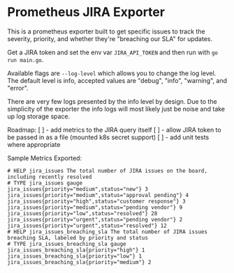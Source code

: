 # Prometheus JIRA Exporter

This is a prometheus exporter built to get specific issues to track the severity, priority, and whether they're "breaching our SLA" for updates.

Get a JIRA token and set the env var `JIRA_API_TOKEN` and then run with `go run main.go`.

Available flags are `--log-level` which allows you to change the log level. The default level is info, accepted values are "debug", "info", "warning", and "error". 

There are very few logs presented by the info level by design. Due to the simplicity of the exporter the info logs will most likely just be noise and take up log storage space.

Roadmap:
[ ] - add metrics to the JIRA query itself
[ ] - allow JIRA token to be passed in as a file (mounted k8s secret support)
[ ] - add unit tests where appropriate


Sample Metrics Exported:

```
# HELP jira_issues The total number of JIRA issues on the board, including recently resolved
# TYPE jira_issues gauge
jira_issues{priority="medium",status="new"} 3
jira_issues{priority="medium",status="approval pending"} 4
jira_issues{priority="high",status="customer response"} 3
jira_issues{priority="medium",status="pending vendor"} 9
jira_issues{priority="low",status="resolved"} 28
jira_issues{priority="urgent",status="pending vendor"} 2
jira_issues{priority="urgent",status="resolved"} 12
# HELP jira_issues_breaching_sla The total number of JIRA issues breaching SLA, labeled by priority and status
# TYPE jira_issues_breaching_sla gauge
jira_issues_breaching_sla{priority="high"} 1
jira_issues_breaching_sla{priority="low"} 1
jira_issues_breaching_sla{priority="medium"} 2
```
